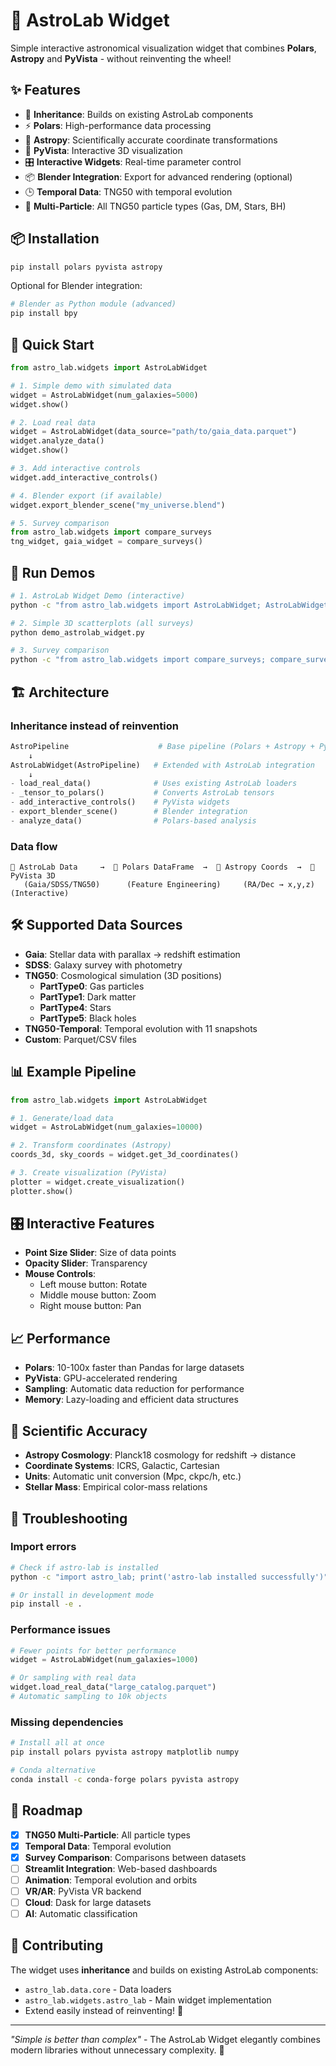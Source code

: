 # 🌌 AstroLab Widget

Simple interactive astronomical visualization widget that combines **Polars**, **Astropy** and **PyVista** - without reinventing the wheel!

## ✨ Features

- 🚀 **Inheritance**: Builds on existing AstroLab components
- ⚡ **Polars**: High-performance data processing 
- 🔭 **Astropy**: Scientifically accurate coordinate transformations
- 🎨 **PyVista**: Interactive 3D visualization
- 🎛️ **Interactive Widgets**: Real-time parameter control
- 📦 **Blender Integration**: Export for advanced rendering (optional)
- 🕒 **Temporal Data**: TNG50 with temporal evolution
- 🔬 **Multi-Particle**: All TNG50 particle types (Gas, DM, Stars, BH)

## 📦 Installation

```bash
pip install polars pyvista astropy
```

Optional for Blender integration:
```bash
# Blender as Python module (advanced)
pip install bpy
```

## 🚀 Quick Start

```python
from astro_lab.widgets import AstroLabWidget

# 1. Simple demo with simulated data
widget = AstroLabWidget(num_galaxies=5000)
widget.show()

# 2. Load real data
widget = AstroLabWidget(data_source="path/to/gaia_data.parquet")
widget.analyze_data()
widget.show()

# 3. Add interactive controls
widget.add_interactive_controls()

# 4. Blender export (if available)
widget.export_blender_scene("my_universe.blend")

# 5. Survey comparison
from astro_lab.widgets import compare_surveys
tng_widget, gaia_widget = compare_surveys()
```

## 🎯 Run Demos

```bash
# 1. AstroLab Widget Demo (interactive)
python -c "from astro_lab.widgets import AstroLabWidget; AstroLabWidget().show()"

# 2. Simple 3D scatterplots (all surveys)
python demo_astrolab_widget.py

# 3. Survey comparison
python -c "from astro_lab.widgets import compare_surveys; compare_surveys()"
```

## 🏗️ Architecture

### Inheritance instead of reinvention

```python
AstroPipeline                    # Base pipeline (Polars + Astropy + PyVista)
    ↓
AstroLabWidget(AstroPipeline)   # Extended with AstroLab integration
    ↓
- load_real_data()              # Uses existing AstroLab loaders
- _tensor_to_polars()           # Converts AstroLab tensors
- add_interactive_controls()    # PyVista widgets
- export_blender_scene()        # Blender integration
- analyze_data()                # Polars-based analysis
```

### Data flow

```
📂 AstroLab Data     →  🔄 Polars DataFrame  →  🔭 Astropy Coords  →  🎨 PyVista 3D
   (Gaia/SDSS/TNG50)      (Feature Engineering)     (RA/Dec → x,y,z)      (Interactive)
```

## 🛠️ Supported Data Sources

- **Gaia**: Stellar data with parallax → redshift estimation
- **SDSS**: Galaxy survey with photometry
- **TNG50**: Cosmological simulation (3D positions)
  - **PartType0**: Gas particles
  - **PartType1**: Dark matter
  - **PartType4**: Stars
  - **PartType5**: Black holes
- **TNG50-Temporal**: Temporal evolution with 11 snapshots
- **Custom**: Parquet/CSV files

## 📊 Example Pipeline

```python
from astro_lab.widgets import AstroLabWidget

# 1. Generate/load data
widget = AstroLabWidget(num_galaxies=10000)

# 2. Transform coordinates (Astropy)
coords_3d, sky_coords = widget.get_3d_coordinates()

# 3. Create visualization (PyVista)
plotter = widget.create_visualization()
plotter.show()
```

## 🎛️ Interactive Features

- **Point Size Slider**: Size of data points
- **Opacity Slider**: Transparency
- **Mouse Controls**: 
  - Left mouse button: Rotate
  - Middle mouse button: Zoom  
  - Right mouse button: Pan

## 📈 Performance

- **Polars**: 10-100x faster than Pandas for large datasets
- **PyVista**: GPU-accelerated rendering
- **Sampling**: Automatic data reduction for performance
- **Memory**: Lazy-loading and efficient data structures

## 🔬 Scientific Accuracy

- **Astropy Cosmology**: Planck18 cosmology for redshift → distance
- **Coordinate Systems**: ICRS, Galactic, Cartesian
- **Units**: Automatic unit conversion (Mpc, ckpc/h, etc.)
- **Stellar Mass**: Empirical color-mass relations

## 🐛 Troubleshooting

### Import errors
```bash
# Check if astro-lab is installed
python -c "import astro_lab; print('astro-lab installed successfully')"

# Or install in development mode
pip install -e .
```

### Performance issues
```python
# Fewer points for better performance
widget = AstroLabWidget(num_galaxies=1000)

# Or sampling with real data
widget.load_real_data("large_catalog.parquet") 
# Automatic sampling to 10k objects
```

### Missing dependencies
```bash
# Install all at once
pip install polars pyvista astropy matplotlib numpy

# Conda alternative
conda install -c conda-forge polars pyvista astropy
```

## 🔮 Roadmap

- [x] **TNG50 Multi-Particle**: All particle types
- [x] **Temporal Data**: Temporal evolution
- [x] **Survey Comparison**: Comparisons between datasets
- [ ] **Streamlit Integration**: Web-based dashboards
- [ ] **Animation**: Temporal evolution and orbits
- [ ] **VR/AR**: PyVista VR backend
- [ ] **Cloud**: Dask for large datasets
- [ ] **AI**: Automatic classification

## 🤝 Contributing

The widget uses **inheritance** and builds on existing AstroLab components:

- `astro_lab.data.core` - Data loaders
- `astro_lab.widgets.astro_lab` - Main widget implementation
- Extend easily instead of reinventing! 🎯

---

*"Simple is better than complex"* - The AstroLab Widget elegantly combines modern libraries without unnecessary complexity. 🌟 